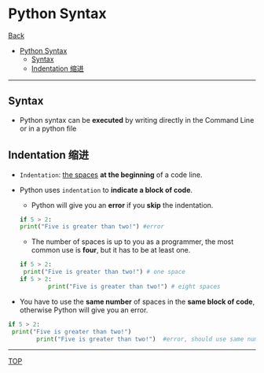 # Python Syntax

[Back](./index.md)

- [Python Syntax](#python-syntax)
  - [Syntax](#syntax)
  - [Indentation 缩进](#indentation-缩进)

---

## Syntax

- Python syntax can be **executed** by writing directly in the Command Line or in a python file

## Indentation 缩进

- `Indentation`: <u>the spaces</u> **at the beginning** of a code line.

- Python uses `indentation` to **indicate a block of code**.

  - Python will give you an **error** if you **skip** the indentation.

  ```py
  if 5 > 2:
  print("Five is greater than two!") #error
  ```

  - The number of spaces is up to you as a programmer, the most common use is **four**, but it has to be at least one.

  ```py
  if 5 > 2:
   print("Five is greater than two!") # one space
  if 5 > 2:
          print("Five is greater than two!") # eight spaces
  ```

- You have to use the **same number** of spaces in the **same block of code**, otherwise Python will give you an error.

```py
if 5 > 2:
 print("Five is greater than two!")
        print("Five is greater than two!")  #error, should use same number of spaces in the same block
```

---

[TOP](#python-syntax)
